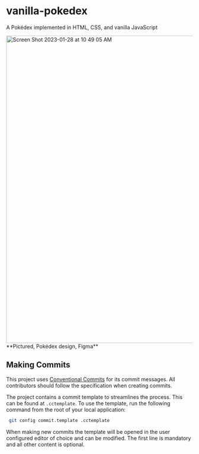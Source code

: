 # vanilla-pokedex

A Pokédex implemented in HTML, CSS, and vanilla JavaScript

<img width="830" alt="Screen Shot 2023-01-28 at 10 49 05 AM" src="https://user-images.githubusercontent.com/12022922/215275980-ffd11a9f-3e7d-4195-ab4c-88f5575d1873.png">
**Pictured, Pokédex design, Figma**

## Making Commits

This project uses [Conventional Commits](https://www.conventionalcommits.org/en/v1.0.0/) for its commit messages. All contributors should follow the specification when creating commits.

The project contains a commit template to streamlines the process. This can be found at `.cctemplate`. To use the template, run the following command from the root of your local application:

```bash
 git config commit.template .cctemplate
 ```

 When making new commits the template will be opened in the user configured editor of choice and can be modified. The first line is mandatory and all other content is optional.
